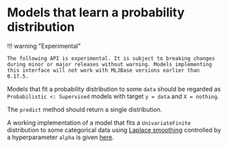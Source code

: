# Models that learn a probability distribution


!!! warning "Experimental"

	The following API is experimental. It is subject to breaking changes during minor or major releases without warning. Models implementing this interface will not work with MLJBase versions earlier than 0.17.5.

Models that fit a probability distribution to some `data` should be
regarded as `Probabilistic <: Supervised` models with target `y = data`
and `X = nothing`.

The `predict` method should return a single distribution.

A working implementation of a model that fits a `UnivariateFinite`
distribution to some categorical data using [Laplace
smoothing](https://en.wikipedia.org/wiki/Additive_smoothing)
controlled by a hyperparameter `alpha` is given
[here](https://github.com/JuliaAI/MLJBase.jl/blob/d377bee1198ec179a4ade191c11fef583854af4a/test/interface/model_api.jl#L36).



